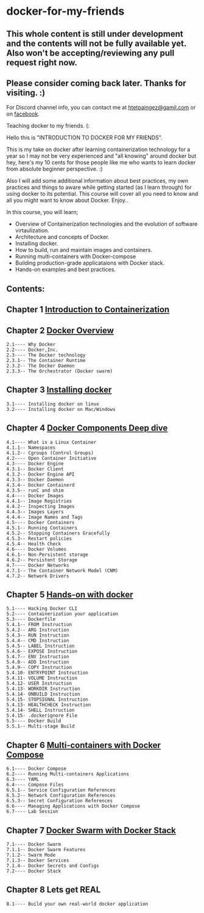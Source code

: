 # docker-for-my-friends

## This whole content is still under development and the contents will not be fully available yet. Also won't be accepting/reviewing any pull request right now. 
## Please consider coming back later. Thanks for visiting. :) 

For Discord channel info, you can contact me at htetpaingez@gamil.com or on [facebook](www.facebook.com/htetpaihtun.12345678910).

Teaching docker to my friends. (:

Hello this is "INTRODUCTION TO DOCKER FOR MY FRIENDS". 

This is my take on docker after learning containerization technology for a year so I may not be very experienced and "all knowing" around docker but hey, here's my 10 cents for those people like me who wants to learn docker from absolute beginner perspective. :)

Also I will add some additional information about best practices, 
my own practices and things to aware while getting started (as I learn through) for using docker to its potential.
This course will cover all you need to know and all you might want to know about Docker.
Enjoy.. 

In this course, you will learn;
- Overview of Containerization technologies and the evolution of software virtaulization.
- Architecture and concepts of Docker.
- Installing docker.
- How to build, run and maintain images and containers.
- Running multi-containers with Docker-compose
- Building production-grade applicataions with Docker stack. 
- Hands-on examples and best practices.

## Contents: 

## Chapter 1 	[Introduction to Containerization](https://github.com/htetpaihtun/docker-for-my-friends/tree/main/chapter-1)

## Chapter 2 	[Docker Overview](https://github.com/htetpaihtun/docker-for-my-friends/tree/main/chapter-2) 

 	2.1---- Why Docker
	2.2---- Docker,Inc.
	2.3---- The Docker technology
	2.3.1-- The Container Runtime
	2.3.2-- The Docker Daemon
	2.3.3-- The Orchestrator (Docker swarm) 
	
## Chapter 3 	[Installing docker](https://github.com/htetpaihtun/docker-for-my-friends/blob/main/chapter-7/README.md) 	

	3.1---- Installing docker on linux
	3.2---- Installing docker on Mac/Windows
	
## Chapter 4  	[Docker Components Deep dive](https://github.com/htetpaihtun/docker-for-my-friends/tree/main/chapter-4)

	4.1---- What is a Linux Container 
	4.1.1-- Namespaces
	4.1.2-- Cgroups (Control Groups)
	4.2---- Open Container Initiative
	4.3---- Docker Engine
	4.3.1-- Docker Client
	4.3.2-- Docker Engine API 
	4.3.3-- Docker Daemon
	4.3.4-- Docker Containerd 
	4.3.5-- runC and shim
	4.4---- Docker Images
	4.4.1-- Image Registries
	4.4.2-- Inspecting Images
	4.4.3-- Images Layers
	4.4.4-- Image Names and Tags
	4.5---- Docker Containers
	4.5.1-- Running Containers
	4.5.2-- Stopping Containers Gracefully
	4.5.3-- Restart policies 
	4.5.4-- Health Check
	4.6---- Docker Volumes
	4.6.1-- Non-Persistent storage
	4.6.2-- Persistent Storage
	4.7---- Docker Networks
	4.7.1-- The Container Network Model (CNM)
	4.7.2-- Network Drivers
	
## Chapter 5 	[Hands-on with docker](https://github.com/htetpaihtun/docker-for-my-friends/blob/main/chapter-5/README.md)		
	
	5.1---- Hacking Docker CLI
	5.2---- Containerization your application 
	5.3---- Dockerfile
	5.4.1-- FROM Instruction 
	5.4.2-- ARG Instruction
	5.4.3-- RUN Instruction 
	5.4.4-- CMD Instruction
	5.4.5-- LABEL Instruction 
	5.4.6-- EXPOSE Instruction
	5.4.7-- ENV Instruction
	5.4.8-- ADD Instruction
	5.4.9-- COPY Instruction
	5.4.10- ENTRYPOINT Instruction
	5.4.11- VOLUME Instruction 
	5.4.12- USER Instruction 
	5.4.13- WORKDIR Instruction
	5.4.14- ONBUILD Instruction
	5.4.15- STOPSIGNAL Instruction
	5.4.13- HEALTHCHECK Instruction
	5.4.14- SHELL Instruction
	5.4.15- .dockerignore File
	5.5---- Docker Build
	5.5.1-- Multi-stage Build
	
## Chapter 6    [Multi-containers with Docker Compose](https://github.com/htetpaihtun/docker-for-my-friends/blob/main/chapter-6/README.md)

	6.1---- Docker Compose
	6.2---- Running Multi-containers Applications
	6.3---- YAML
	6.4---- Compose Files
	6.5.1-- Service Configuration References
	6.5.2-- Network Configuration References
	6.5.3-- Secret Configuration References
	6.6---- Managing Applications with Docker Compose
	6.7---- Lab Session
	
## Chapter 7 	[Docker Swarm with Docker Stack](https://github.com/htetpaihtun/docker-for-my-friends/blob/main/chapter-7/README.md) 

	7.1---- Docker Swarm
	7.1.1-- Docker Swarm Features
	7.1.2-- Swarm Mode
	7.1.3-- Docker Services
	7.1.4-- Docker Secrets and Configs
	7.2---- Docker Stack
	
## Chapter 8 	Lets get REAL 				

	8.1---- Build your own real-world docker application 
	
